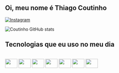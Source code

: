 ## Oi, meu nome é Thiago Coutinho

[![Instagram](https://img.shields.io/badge/Instagram-E4405F?style=for-the-badge&logo=instagram&logoColor=white)](https://instagram.com/coutinho_thiago)

![Coutinho GitHub stats](https://github-readme-stats.vercel.app/api?username=CoutinhoThiago&show_icons=true&theme=dracula&count_private=true)

## Tecnologias que eu uso no meu dia



<div style="display: inline_block"><br>
  <img align="center" height="30" width="40" src="https://www.svgrepo.com/show/349419/javascript.svg">
  <img align="center" height="30" width="40" src="https://www.svgrepo.com/show/353630/cypress.svg">
  <img align="center" height="30" width="40" src="https://www.svgrepo.com/show/452234/java.svg">
  <img align="center" height="30" width="40" src="https://www.svgrepo.com/show/354321/selenium.svg">
  <img align="center" height="30" width="40" src="https://www.svgrepo.com/show/353625/cucumber.svg">
  <img align="center" height="30" width="40" src="https://www.svgrepo.com/show/452091/python.svg">
  <img align="center" height="30" width="40" src="https://reverbc.gallerycdn.vsassets.io/extensions/reverbc/vscode-pytest/0.1.1/1617123275355/Microsoft.VisualStudio.Services.Icons.Default">
</div>
 

